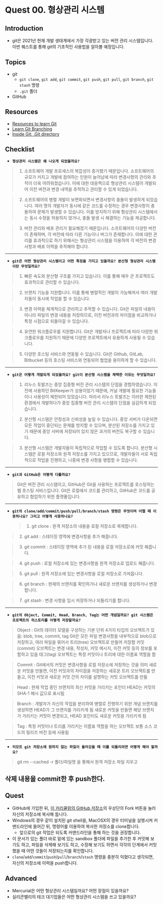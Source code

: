 # Quest 00. 형상관리 시스템

## Introduction

- git은 2021년 현재 개발 생태계에서 가장 각광받고 있는 버전 관리 시스템입니다. 이번 퀘스트를 통해 git의 기초적인 사용법을 알아볼 예정입니다.

## Topics

- git
  - `git clone`, `git add`, `git commit`, `git push`, `git pull`, `git branch`, `git stash` 명령
  - `.git` 폴더
- GitHub

## Resources

- [Resources to learn Git](https://try.github.io)
- [Learn Git Branching](https://learngitbranching.js.org/?locale=ko)
- [Inside Git: .Git directory](https://githowto.com/git_internals_git_directory)

## Checklist

- **`형상관리 시스템은 왜 나오게 되었을까요?`**

> 1.  소프트웨어 개발 프로세스의 복잡성이 증가했기 때문입니다. 소프트웨어의 규모가 커지고 개발에 참여하는 인원이 늘어남에 따라 변경사항의 관리와 추적이 더욱 어려워졌습니다. 이에 대한 대응책으로 형상관리 시스템이 개발되어 이전 버전과 변경 내역을 추적하고 관리할 수 있게 되었습니다.

> 2.  소프트웨어의 병렬 개발이 보편화되면서 변경사항의 충돌이 발생하게 되었습니다. 여러 명의 개발자가 동시에 같은 코드를 수정하는 경우 변경사항이 충돌하여 문제가 발생할 수 있습니다. 이를 방지하기 위해 형상관리 시스템에서는 동시 수정을 허용하지 않거나, 충돌 발생 시 해결하는 기능을 제공합니다.

> 3.  버전 관리와 배포 관리가 필요해졌기 때문입니다. 소프트웨어의 다양한 버전이 존재하며, 각 버전에 따라 다른 기능이나 버그가 존재합니다. 이에 대한 관리를 효과적으로 하기 위해서는 형상관리 시스템을 이용하여 각 버전의 변경사항과 배포 이력을 추적해야 합니다.

---

- **`git은 어떤 형상관리 시스템이고 어떤 특징을 가지고 있을까요? 분산형 형상관리 시스템이란 무엇일까요?`**

> 1.  빠른 속도와 분산형 구조를 가지고 있습니다. 이를 통해 매우 큰 프로젝트도 효과적으로 관리할 수 있습니다.

> 2.  브랜치 기능을 지원합니다. 이를 통해 병렬적인 개발이 가능해져서 여러 개발자들이 동시에 작업을 할 수 있습니다.

> 3.  변경 이력을 체계적으로 관리하고 추적할 수 있습니다. Git은 파일의 내용이 아니라 파일의 변경 내용을 저장하므로, 이전 버전과의 차이점을 비교하거나 특정 시점으로 되돌아갈 수 있습니다.

> 4.  유연한 워크플로우를 지원합니다. Git은 개발자나 프로젝트에 따라 다양한 워크플로우를 지원하기 때문에 다양한 프로젝트에서 유용하게 사용될 수 있습니다.

> 5.  다양한 호스팅 서비스와 연동될 수 있습니다. Git은 Github, GitLab, Bitbucket 등의 호스팅 서비스와 연동되어 협업을 용이하게 할 수 있습니다.

---

- **`git은 어떻게 개발되게 되었을까요? git이 분산형 시스템을 채택한 이유는 무엇일까요?`**

> 1.  리누스 토발즈는 중앙 집중형 버전 관리 시스템의 단점을 경험하였습니다. 이전에 사용하던 BitKeeper가 상용이었기 때문에, 커널 개발에 필요한 기능들이나 사용성이 제한되어 있었습니다. 따라서 리누스 토발즈는 이러한 제한된 환경에서 개발하다가 중앙 집중형 버전 관리 시스템의 단점을 실감하게 되었습니다.

> 2.  분산형 시스템은 안정성과 신뢰성을 높일 수 있습니다. 중앙 서버가 다운되면 모든 작업이 중단되는 문제를 방지할 수 있으며, 분산된 저장소를 가지고 있기 때문에 중앙 서버에 저장되어 있지 않은 과거의 버전도 복구할 수 있습니다.

> 3.  분산형 시스템은 개발자들이 독립적으로 작업할 수 있도록 합니다. 분산형 시스템은 로컬 저장소와 원격 저장소를 가지고 있으므로, 개발자들이 서로 독립적으로 작업을 진행하고, 나중에 변경 사항을 병합할 수 있습니다.

---

- **`git과 GitHub은 어떻게 다를까요?`**

> Git은 버전 관리 시스템이고, GitHub은 Git을 사용하는 프로젝트를 호스팅하는 웹 호스팅 서비스입니다. Git은 로컬에서 코드를 관리하고, GitHub은 코드를 공유하고 협업하기 위한 플랫폼입니다.

---

- **`git의 clone/add/commit/push/pull/branch/stash 명령은 무엇이며 어떨 때 이용하나요? 그리고 어떻게 사용하나요?`**
  > 1. git clone : 원격 저장소의 내용을 로컬 저장소로 복제합니다.

> 2. git add : 스테이징 영역에 변경사항을 추가 해줍니다.

> 3. git commit : 스테이징 영역에 추가 된 내용을 로컬 저장소로에 커밋 해줍니다.

> 4. git push : 로컬 저장소에 있는 변경사항을 원격 저장소로 업로드 해줍니다.

> 5. git pull : 원격 저장소에 있는 변경사항을 로컬 저장소로 가져옵니다.

> 6. git branch : 현재의 브랜치를 확인하거나 새로운 브랜치를 생성하거나 변경 합니다.

> 7. git stash : 변경 사항을 임시 저장하거나 되돌리기를 합니다.

---

- **`git의 Object, Commit, Head, Branch, Tag는 어떤 개념일까요? git 시스템은 프로젝트의 히스토리를 어떻게 저장할까요?`**

> Object :
> Git의 데이터 모델을 구성하는 기본 단위
> 4가지 타입의 오브젝트가 있음: blob, tree, commit, tag
> Git은 모든 파일 변경사항을 내부적으로 blob으로 저장하고, 여러 파일을 묶어서 트리(tree) 오브젝트로 만들어 저장함
> 커밋(commit) 오브젝트는 변경 내용, 작성자, 커밋 메시지, 이전 커밋 등의 정보를 포함하고 있음
> 태그(tag) 오브젝트는 특정 커밋이나 트리에 대한 이름표 역할을 함

> Commit :
> Git에서의 커밋은 변경사항을 로컬 저장소에 저장하는 것을 의미
> 새로운 커밋을 만들면, 이전 커밋과의 차이점을 저장하는 새로운 트리 오브젝트를 만들고, 이전 커밋과 새로운 커밋 간의 차이를 설명하는 커밋 오브젝트를 만듦

> Head :
> 현재 작업 중인 브랜치의 최신 커밋을 가리키는 포인터
> HEAD는 커밋의 SHA-1 해시 값으로 표시됨

> Branch :
> 개발자가 자신의 작업을 분리하여 병렬로 진행하기 위한 개념
> 브랜치를 생성하면 HEAD가 그 브랜치를 가리키게 됨
> 새로운 커밋을 만들면 해당 브랜치가 가리키는 커밋이 변경되고, HEAD 포인터도 새로운 커밋을 가리키게 됨

> Tag :
> 특정 커밋이나 트리를 가리키는 이름표 역할을 하는 오브젝트
> 보통 소스 코드의 릴리즈 버전 등에 사용됨

---

- **`리모트 git 저장소에 원하지 않는 파일이 올라갔을 때 이를 되돌리려면 어떻게 해야 할까요?`**

> git rm --cached -r 폴더/파일명 을 통해서 원격 저장소 파일 지우고

## 삭제 내용을 commit한 후 push한다.

## Quest

- GitHub에 가입한 뒤, [이 커리큘럼의 GitHub 저장소](https://github.com/KnowRe-Dev/WebDevCurriculum)의 우상단의 Fork 버튼을 눌러 자신의 저장소에 복사해 둡니다.
- Windows의 경우 같이 설치된 git shell을, MacOSX의 경우 터미널을 실행시켜 커맨드라인에 들어간 뒤, 명령어를 이용하여 복사한 저장소를 clone합니다.
  - 앞으로의 git 작업은 되도록 커맨드라인을 통해 하는 것을 권장합니다.
- 이 문서가 있는 폴더 바로 밑에 있는 sandbox 폴더에 파일을 추가한 후 커밋해 보기도 하고, 파일을 삭제해 보기도 하고, 수정해 보기도 하면서 각각의 단계에서 커밋했을 때 어떤 것들이 저장되는지를 확인합니다.
- `clone`/`add`/`commit`/`push`/`pull`/`branch`/`stash` 명령을 충분히 익혔다고 생각되면, 자신의 저장소에 이력을 push합니다.

## Advanced

- Mercurial은 어떤 형상관리 시스템일까요? 어떤 장점이 있을까요?
- 실리콘밸리의 테크 대기업들은 어떤 형상관리 시스템을 쓰고 있을까요?
